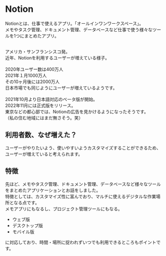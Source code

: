 # Notion
Notionとは、仕事で使えるアプリ。「オールインワンワークスペース」。<br>
メモやタスク管理、ドキュメント管理、データベースなど仕事で使う様々なツールを1つにまとめたアプリ。<br><br>

アメリカ・サンフランシスコ発。<br>
近年、Notionを利用するユーザーが増えている様子。<br><br>
2020年ユーザー数は400万人<br>
2021年１月1000万人<br>
その10ヶ月後には2000万人<br>
日本市場でも同じようにユーザーが増えているようです。<br><br>
2021年10月より日本語対応のベータ版が開始。<br>
2022年11月には正式版をリリース。<br>
東京などの都心部では、Notionの広告を見かけるようになったそうです。<br>
（私の住む地域にはまだ無さそう。笑）<br>

## 利用者数、なぜ増えた？
ユーザーがやりたいよう、使いやすいようカスタマイズすることができるため、ユーザーが増えていると考えられます。<br>

## 特徴
先ほど、メモやタスク管理、ドキュメント管理、データベースなど様々なツールをまとめたアプリケーションとお話をしました。<br>
特徴としては、カスタマイズ性に富んでおり、マルチに使えるデジタルな作業場所となる点です。<br>
メモアプリにもなるし、プロジェクト管理ツールにもなる。<br>

- ウェブ版
- デスクトップ版
- モバイル版

に対応しており、時間・場所に捉われずいつでも利用できるところもポイントです。<br>
